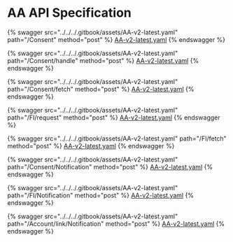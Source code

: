 # AA API Specification

{% swagger src="../../../.gitbook/assets/AA-v2-latest.yaml" path="/Consent" method="post" %}
[AA-v2-latest.yaml](../../../.gitbook/assets/AA-v2-latest.yaml)
{% endswagger %}

{% swagger src="../../../.gitbook/assets/AA-v2-latest.yaml" path="/Consent/handle" method="post" %}
[AA-v2-latest.yaml](../../../.gitbook/assets/AA-v2-latest.yaml)
{% endswagger %}

{% swagger src="../../../.gitbook/assets/AA-v2-latest.yaml" path="/Consent/fetch" method="post" %}
[AA-v2-latest.yaml](../../../.gitbook/assets/AA-v2-latest.yaml)
{% endswagger %}

{% swagger src="../../../.gitbook/assets/AA-v2-latest.yaml" path="/FI/request" method="post" %}
[AA-v2-latest.yaml](../../../.gitbook/assets/AA-v2-latest.yaml)
{% endswagger %}

{% swagger src="../../../.gitbook/assets/AA-v2-latest.yaml" path="/FI/fetch" method="post" %}
[AA-v2-latest.yaml](../../../.gitbook/assets/AA-v2-latest.yaml)
{% endswagger %}

{% swagger src="../../../.gitbook/assets/AA-v2-latest.yaml" path="/Consent/Notification" method="post" %}
[AA-v2-latest.yaml](../../../.gitbook/assets/AA-v2-latest.yaml)
{% endswagger %}

{% swagger src="../../../.gitbook/assets/AA-v2-latest.yaml" path="/FI/Notification" method="post" %}
[AA-v2-latest.yaml](../../../.gitbook/assets/AA-v2-latest.yaml)
{% endswagger %}

{% swagger src="../../../.gitbook/assets/AA-v2-latest.yaml" path="/Account/link/Notification" method="post" %}
[AA-v2-latest.yaml](../../../.gitbook/assets/AA-v2-latest.yaml)
{% endswagger %}

